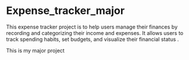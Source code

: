 # Expense_tracker_major
This expense tracker project is to
help users manage their finances by 
recording and categorizing their income
and expenses. It allows users to track 
spending habits, set budgets, and 
visualize their financial status .


This is my major project
